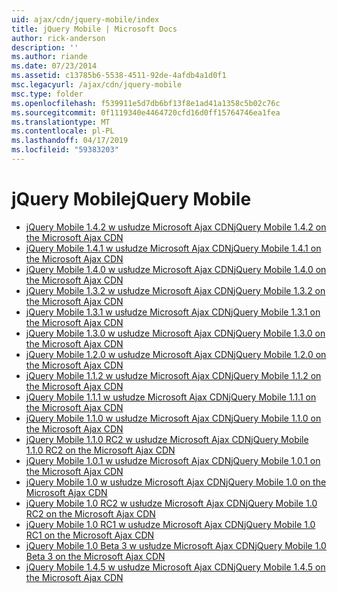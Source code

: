 ```yaml
---
uid: ajax/cdn/jquery-mobile/index
title: jQuery Mobile | Microsoft Docs
author: rick-anderson
description: ''
ms.author: riande
ms.date: 07/23/2014
ms.assetid: c13785b6-5538-4511-92de-4afdb4a1d0f1
msc.legacyurl: /ajax/cdn/jquery-mobile
msc.type: folder
ms.openlocfilehash: f539911e5d7db6bf13f8e1ad41a1358c5b02c76c
ms.sourcegitcommit: 0f1119340e4464720cfd16d0ff15764746ea1fea
ms.translationtype: MT
ms.contentlocale: pl-PL
ms.lasthandoff: 04/17/2019
ms.locfileid: "59383203"
---
```

# <a name="jquery-mobile"></a><span data-ttu-id="fb1aa-102">jQuery Mobile</span><span class="sxs-lookup"><span data-stu-id="fb1aa-102">jQuery Mobile</span></span>

- [<span data-ttu-id="fb1aa-103">jQuery Mobile 1.4.2 w usłudze Microsoft Ajax CDN</span><span class="sxs-lookup"><span data-stu-id="fb1aa-103">jQuery Mobile 1.4.2 on the Microsoft Ajax CDN</span></span>](cdnjquerymobile142.md)
- [<span data-ttu-id="fb1aa-104">jQuery Mobile 1.4.1 w usłudze Microsoft Ajax CDN</span><span class="sxs-lookup"><span data-stu-id="fb1aa-104">jQuery Mobile 1.4.1 on the Microsoft Ajax CDN</span></span>](cdnjquerymobile141.md)
- [<span data-ttu-id="fb1aa-105">jQuery Mobile 1.4.0 w usłudze Microsoft Ajax CDN</span><span class="sxs-lookup"><span data-stu-id="fb1aa-105">jQuery Mobile 1.4.0 on the Microsoft Ajax CDN</span></span>](cdnjquerymobile140.md)
- [<span data-ttu-id="fb1aa-106">jQuery Mobile 1.3.2 w usłudze Microsoft Ajax CDN</span><span class="sxs-lookup"><span data-stu-id="fb1aa-106">jQuery Mobile 1.3.2 on the Microsoft Ajax CDN</span></span>](cdnjquerymobile132.md)
- [<span data-ttu-id="fb1aa-107">jQuery Mobile 1.3.1 w usłudze Microsoft Ajax CDN</span><span class="sxs-lookup"><span data-stu-id="fb1aa-107">jQuery Mobile 1.3.1 on the Microsoft Ajax CDN</span></span>](cdnjquerymobile131.md)
- [<span data-ttu-id="fb1aa-108">jQuery Mobile 1.3.0 w usłudze Microsoft Ajax CDN</span><span class="sxs-lookup"><span data-stu-id="fb1aa-108">jQuery Mobile 1.3.0 on the Microsoft Ajax CDN</span></span>](cdnjquerymobile130.md)
- [<span data-ttu-id="fb1aa-109">jQuery Mobile 1.2.0 w usłudze Microsoft Ajax CDN</span><span class="sxs-lookup"><span data-stu-id="fb1aa-109">jQuery Mobile 1.2.0 on the Microsoft Ajax CDN</span></span>](cdnjquerymobile120.md)
- [<span data-ttu-id="fb1aa-110">jQuery Mobile 1.1.2 w usłudze Microsoft Ajax CDN</span><span class="sxs-lookup"><span data-stu-id="fb1aa-110">jQuery Mobile 1.1.2 on the Microsoft Ajax CDN</span></span>](cdnjquerymobile112.md)
- [<span data-ttu-id="fb1aa-111">jQuery Mobile 1.1.1 w usłudze Microsoft Ajax CDN</span><span class="sxs-lookup"><span data-stu-id="fb1aa-111">jQuery Mobile 1.1.1 on the Microsoft Ajax CDN</span></span>](cdnjquerymobile111.md)
- [<span data-ttu-id="fb1aa-112">jQuery Mobile 1.1.0 w usłudze Microsoft Ajax CDN</span><span class="sxs-lookup"><span data-stu-id="fb1aa-112">jQuery Mobile 1.1.0 on the Microsoft Ajax CDN</span></span>](cdnjquerymobile110.md)
- [<span data-ttu-id="fb1aa-113">jQuery Mobile 1.1.0 RC2 w usłudze Microsoft Ajax CDN</span><span class="sxs-lookup"><span data-stu-id="fb1aa-113">jQuery Mobile 1.1.0 RC2 on the Microsoft Ajax CDN</span></span>](cdnjquerymobile110rc2.md)
- [<span data-ttu-id="fb1aa-114">jQuery Mobile 1.0.1 w usłudze Microsoft Ajax CDN</span><span class="sxs-lookup"><span data-stu-id="fb1aa-114">jQuery Mobile 1.0.1 on the Microsoft Ajax CDN</span></span>](cdnjquerymobile101.md)
- [<span data-ttu-id="fb1aa-115">jQuery Mobile 1.0 w usłudze Microsoft Ajax CDN</span><span class="sxs-lookup"><span data-stu-id="fb1aa-115">jQuery Mobile 1.0 on the Microsoft Ajax CDN</span></span>](cdnjquerymobile10.md)
- [<span data-ttu-id="fb1aa-116">jQuery Mobile 1.0 RC2 w usłudze Microsoft Ajax CDN</span><span class="sxs-lookup"><span data-stu-id="fb1aa-116">jQuery Mobile 1.0 RC2 on the Microsoft Ajax CDN</span></span>](cdnjquerymobile10rc2.md)
- [<span data-ttu-id="fb1aa-117">jQuery Mobile 1.0 RC1 w usłudze Microsoft Ajax CDN</span><span class="sxs-lookup"><span data-stu-id="fb1aa-117">jQuery Mobile 1.0 RC1 on the Microsoft Ajax CDN</span></span>](cdnjquerymobile10rc1.md)
- [<span data-ttu-id="fb1aa-118">jQuery Mobile 1.0 Beta 3 w usłudze Microsoft Ajax CDN</span><span class="sxs-lookup"><span data-stu-id="fb1aa-118">jQuery Mobile 1.0 Beta 3 on the Microsoft Ajax CDN</span></span>](cdnjquerymobile10b3.md)
- [<span data-ttu-id="fb1aa-119">jQuery Mobile 1.4.5 w usłudze Microsoft Ajax CDN</span><span class="sxs-lookup"><span data-stu-id="fb1aa-119">jQuery Mobile 1.4.5 on the Microsoft Ajax CDN</span></span>](cdnjquerymobile145.md)
